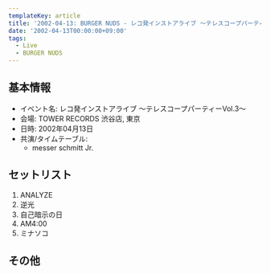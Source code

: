 ```yaml
---
templateKey: article
title: '2002-04-13: BURGER NUDS - レコ発インストアライブ ～テレスコープパーティーVol.3～ at TOWER RECORDS 渋谷店'
date: '2002-04-13T00:00:00+09:00'
tags:
  - Live
  - BURGER NUDS
---
```

## 基本情報

* イベント名: レコ発インストアライブ ～テレスコープパーティーVol.3～
* 会場: TOWER RECORDS 渋谷店, 東京
* 日時: 2002年04月13日
* 共演/タイムテーブル:
  * messer schmitt Jr.

## セットリスト

1. ANALYZE
1. 逆光
1. 自己暗示の日
1. AM4:00
1. ミナソコ 

## その他

